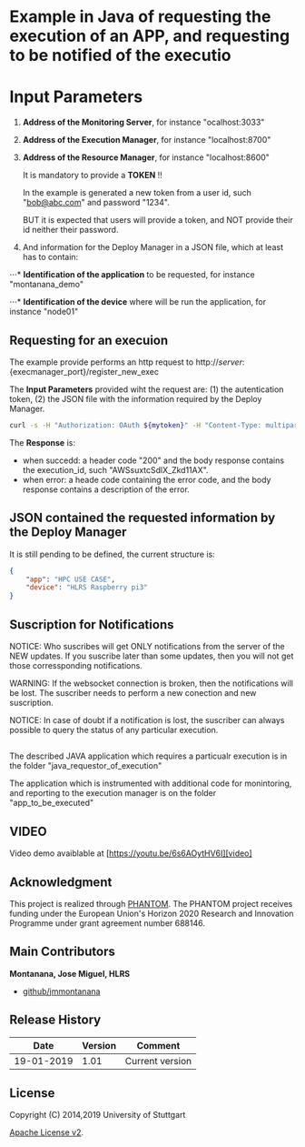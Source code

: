 # Example in Java of requesting the execution of an APP, and requesting to be notified of the executio


# Input Parameters

1. **Address of the Monitoring Server**, for instance "ocalhost:3033"

2. **Address of the Execution Manager**, for instance "localhost:8700"

3. **Address of the Resource Manager**, for instance  "localhost:8600"

   It is mandatory to provide a **TOKEN** !!

   In the example is generated a new token from a user id, such "bob@abc.com" and password "1234".

   BUT it is expected that users will provide a token, and NOT provide their id neither their password.

4. And information for the Deploy Manager in a JSON file, which at least has to contain:

⋅⋅⋅* **Identification of the application** to be requested, for instance "montanana_demo"

⋅⋅⋅* **Identification of the device** where will be run the application, for instance "node01"


## Requesting for an execuion

The example provide performs an http request to http://${server}:${execmanager_port}/register_new_exec

The **Input Parameters** provided wiht the request are: (1) the autentication token, (2) the JSON file with the information required by the Deploy Manager.

```bash
curl -s -H "Authorization: OAuth ${mytoken}" -H "Content-Type: multipart/form-data" -XPOST -F "UploadJSON=@start_exec.json" http://${server}:${execmanager_port}/register_new_exec;
```

The **Response** is:

* when succedd: a header code "200" and the body response contains the execution_id, such "AWSsuxtcSdlX_Zkd11AX".
* when error: a heade code containing the error code, and the body response contains a description of the error.



## JSON contained the requested information by the Deploy Manager

It is still pending to be defined, the current structure is:

```json
{
	"app": "HPC USE CASE",
	"device": "HLRS Raspberry pi3"
}
```

## Suscription for Notifications

NOTICE: Who suscribes will get ONLY notifications from the server of the NEW updates. If you suscribe later than some updates, then you will not get those corressponding notifications.

WARNING: If the websocket connection is broken, then the notifications will be lost. The suscriber needs to perform a new conection and new suscription.

NOTICE: In case of doubt if a notification is lost, the suscriber can always possible to query the status of any particular execution.


##  

The described JAVA application which requires a particualr execution is in the folder "java_requestor_of_execution"

The application which is instrumented with additional code for monintoring, and reporting to the execution manager is on the folder "app_to_be_executed"




## VIDEO

Video demo avaiblable at  [https://youtu.be/6s6AOytHV6I][video]


 

## Acknowledgment
This project is realized through [PHANTOM][phantom].
The PHANTOM project receives funding under the European Union's Horizon 2020 Research and Innovation Programme under grant agreement number 688146.




## Main Contributors
 
**Montanana, Jose Miguel, HLRS**
+ [github/jmmontanana](https://github.com/jmmontanana)
 


## Release History

| Date        | Version | Comment          |
| ----------- | ------- | ---------------- |
| 19-01-2019  | 1.01     | Current version  |

## License
Copyright (C) 2014,2019 University of Stuttgart

[Apache License v2](LICENSE).
 
[video]: https://youtu.be/6s6AOytHV6I
[phantom]: http://www.phantom-project.org
